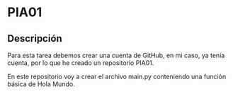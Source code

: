 # PIA01

## Descripción

Para esta tarea debemos crear una cuenta de GitHub, en mi caso, ya tenía cuenta, por lo que he creado un repositorio PIA01.

En este repositorio voy a crear el archivo main.py conteniendo una función básica de Hola Mundo.
